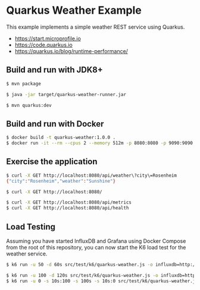 # Quarkus Weather Example

This example implements a simple weather REST service using Quarkus.

- https://start.microprofile.io
- https://code.quarkus.io
- https://quarkus.io/blog/runtime-performance/

## Build and run with JDK8+

```bash
$ mvn package

$ java -jar target/quarkus-weather-runner.jar

$ mvn quarkus:dev
```

## Build and run with Docker

```bash
$ docker build -t quarkus-weather:1.0.0 .
$ docker run -it --rm --cpus 2 --memory 512m -p 8080:8080 -p 9090:9090 quarkus-weather:1.0.0
```

## Exercise the application

```bash
$ curl -X GET http://localhost:8080/api/weather\?city\=Rosenheim
{"city":"Rosenheim","weather":"Sunshine"}

$ curl -X GET http://localhost:8080/

$ curl -X GET http://localhost:8080/api/metrics
$ curl -X GET http://localhost:8080/api/health
```

## Load Testing 

Assuming you have started InfluxDB and Grafana using Docker Compose from the root of this repository, you can now start
the K6 load test for the weather service.

```bash
$ k6 run -u 50 -d 60s src/test/k6/quarkus-weather.js -o influxdb=http://localhost:8086/k6

$ k6 run -u 100 -d 120s src/test/k6/quarkus-weather.js -o influxdb=http://localhost:8086/k6
$ k6 run -u 0 -s 10s:100 -s 100s -s 10s:0 src/test/k6/quarkus-weather.js -o influxdb=http://localhost:8086/k6
```